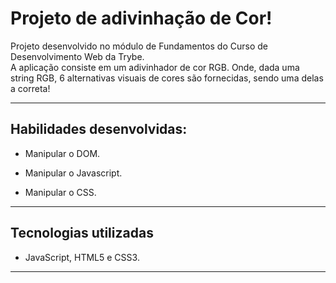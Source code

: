 # Projeto de adivinhação de Cor!

Projeto desenvolvido no módulo de Fundamentos do Curso de Desenvolvimento Web da Trybe.<br />
A aplicação consiste em um adivinhador de cor RGB. Onde, dada uma string RGB, 6 alternativas visuais de cores são fornecidas, sendo uma delas a correta!

---

## Habilidades desenvolvidas:

- Manipular o DOM.

- Manipular o Javascript.

- Manipular o CSS.

---


## Tecnologias utilizadas

- JavaScript, HTML5 e CSS3.


---
